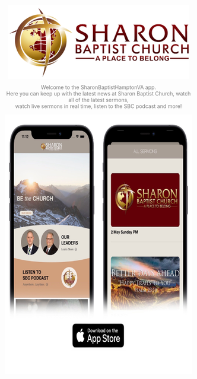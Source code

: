 <p align="center"><img src="https://github.com/benreeps/Sharon-Baptist-Church/blob/master/Images/logo.png" height="200" align="center"></p>

<p align="center" style="color: gray;"> 
 Welcome to the SharonBaptistHamptonVA app. <br> Here you can keep up with the latest news at Sharon Baptist Church, watch all of the latest sermons, <br> watch live sermons in real time, listen to the SBC podcast and more!
</p>

<p align="center"><img src="https://github.com/benreeps/Sharon-Baptist-Church/blob/master/Images/appStore.png" height="700" align="center"></p>
